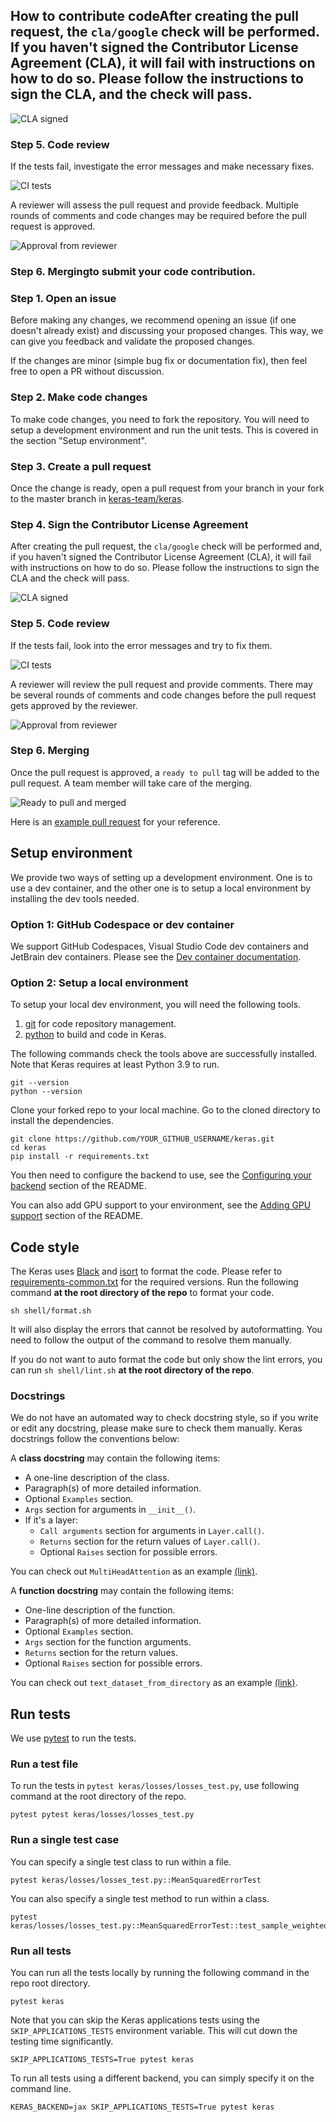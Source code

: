 ## How to contribute codeAfter creating the pull request, the `cla/google` check will be performed. If you haven't signed the Contributor License Agreement (CLA), it will fail with instructions on how to do so. Please follow the instructions to sign the CLA, and the check will pass.

![CLA signed](https://github.com/keras-team/keras/blob/main/assets/1091026/71c26353-e3b5-4135-8bae-64693c717775.png)

### Step 5. Code review

If the tests fail, investigate the error messages and make necessary fixes.

![CI tests](https://github.com/keras-team/keras/blob/main/assets/1091026/6f6c17ef-6bd7-4e95-9fbc-1906cde37380.png)

A reviewer will assess the pull request and provide feedback. Multiple rounds of comments and code changes may be required before the pull request is approved.

![Approval from reviewer](https://github.com/keras-team/keras/blob/main/assets/1091026/8d28f74c-21e9-4146-b0ff-62d649a552a8.png)

### Step 6. Mergingto submit your code contribution.

### Step 1. Open an issue

Before making any changes, we recommend opening an issue (if one doesn't already
exist) and discussing your proposed changes. This way, we can give you feedback
and validate the proposed changes.

If the changes are minor (simple bug fix or documentation fix), then feel free
to open a PR without discussion.

### Step 2. Make code changes

To make code changes, you need to fork the repository. You will need to setup a
development environment and run the unit tests. This is covered in the section
"Setup environment".

### Step 3. Create a pull request

Once the change is ready, open a pull request from your branch in your fork to
the master branch in [keras-team/keras](https://github.com/keras-team/keras).

### Step 4. Sign the Contributor License Agreement

After creating the pull request, the `cla/google` check will be performed and,
if you haven't signed the Contributor License Agreement (CLA), it will fail with
instructions on how to do so. Please follow the instructions to sign the CLA and
the check will pass.

![CLA signed](https://github.com/keras-team/keras/assets/1091026/71c26353-e3b5-4135-8bae-64693c717775)

### Step 5. Code review

If the tests fail, look into the error messages and try to fix them.

![CI tests](https://github.com/keras-team/keras/assets/1091026/6f6c17ef-6bd7-4e95-9fbc-1906cde37380)

A reviewer will review the pull request and provide comments. There may be
several rounds of comments and code changes before the pull request gets
approved by the reviewer.

![Approval from reviewer](https://github.com/keras-team/keras/assets/1091026/8d28f74c-21e9-4146-b0ff-62d649a552a8)

### Step 6. Merging

Once the pull request is approved, a `ready to pull` tag will be added to the
pull request. A team member will take care of the merging.

![Ready to pull and merged](https://github.com/keras-team/keras/assets/1091026/c3908345-d7ae-44ee-a428-01f3b448b46b)

Here is an [example pull request](https://github.com/keras-team/keras/pull/18848)
for your reference.

## Setup environment

We provide two ways of setting up a development environment. One is to use a
dev container, and the other one is to setup a local environment by installing
the dev tools needed.

### Option 1: GitHub Codespace or dev container

We support GitHub Codespaces, Visual Studio Code dev containers and JetBrain dev
containers. Please see the
[Dev container documentation](https://github.com/keras-team/keras/tree/master/.devcontainer).

### Option 2: Setup a local environment

To setup your local dev environment, you will need the following tools.

1.  [git](https://github.com/) for code repository management.
2.  [python](https://www.python.org/) to build and code in Keras.

The following commands check the tools above are successfully installed. Note
that Keras requires at least Python 3.9 to run.

```shell
git --version
python --version
```

Clone your forked repo to your local machine. Go to the cloned directory to
install the dependencies.

```shell
git clone https://github.com/YOUR_GITHUB_USERNAME/keras.git
cd keras
pip install -r requirements.txt
```

You then need to configure the backend to use, see the
[Configuring your backend](https://github.com/keras-team/keras/blob/master/README.md#configuring-your-backend)
section of the README.

You can also add GPU support to your environment, see the
[Adding GPU support](https://github.com/keras-team/keras/blob/master/README.md#adding-gpu-support)
section of the README.

## Code style

The Keras uses [Black](https://black.readthedocs.io/en/stable/) and
[isort](https://pycqa.github.io/isort/) to format the code. Please refer to
[requirements-common.txt](https://github.com/keras-team/keras/blob/master/requirements-common.txt)
for the required versions. Run the following command **at the root directory of
the repo** to format your code.

```
sh shell/format.sh
```

It will also display the errors that cannot be resolved by autoformatting. You
need to follow the output of the command to resolve them manually.

If you do not want to auto format the code but only show the lint errors, you
can run `sh shell/lint.sh` **at the root directory of the repo**.

### Docstrings

We do not have an automated way to check docstring style, so if you write
or edit any docstring, please make sure to check them manually.
Keras docstrings follow the conventions below:

A **class docstring** may contain the following items:

* A one-line description of the class.
* Paragraph(s) of more detailed information.
* Optional `Examples` section.
* `Args` section for arguments in `__init__()`.
* If it's a layer:
    * `Call arguments` section for arguments in `Layer.call()`.
    * `Returns` section for the return values of `Layer.call()`.
    * Optional `Raises` section for possible errors.

You can check out `MultiHeadAttention` as an example
[(link)](https://github.com/keras-team/keras/blob/v3.0.0/keras/layers/attention/multi_head_attention.py#L20).

A **function docstring** may contain the following items:

* One-line description of the function.
* Paragraph(s) of more detailed information.
* Optional `Examples` section.
* `Args` section for the function arguments.
* `Returns` section for the return values.
* Optional `Raises` section for possible errors.

You can check out `text_dataset_from_directory` as an example
[(link)](https://github.com/keras-team/keras/blob/v3.0.0/keras/utils/text_dataset_utils.py#L27).

## Run tests

We use [pytest](https://pytest.org/) to run the tests.

### Run a test file

To run the tests in `pytest keras/losses/losses_test.py`, use following command
at the root directory of the repo.

```shell
pytest pytest keras/losses/losses_test.py
```

### Run a single test case

You can specify a single test class to run within a file.

```shell
pytest keras/losses/losses_test.py::MeanSquaredErrorTest
```

You can also specify a single test method to run within a class.

```shell
pytest keras/losses/losses_test.py::MeanSquaredErrorTest::test_sample_weighted
```

### Run all tests

You can run all the tests locally by running the following command in the repo
root directory.

```shell
pytest keras
```

Note that you can skip the Keras applications tests using the
`SKIP_APPLICATIONS_TESTS` environment variable. This will cut down the testing
time significantly.

```shell
SKIP_APPLICATIONS_TESTS=True pytest keras
```

To run all tests using a different backend, you can simply specify it on the
command line.

```shell
KERAS_BACKEND=jax SKIP_APPLICATIONS_TESTS=True pytest keras
```
